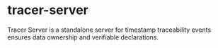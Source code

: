 # tracer-server
Tracer Server is a standalone server for timestamp traceability events ensures data ownership and verifiable declarations.
